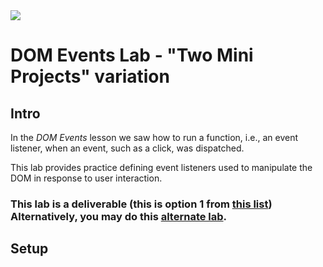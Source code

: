 
<img src="https://i.imgur.com/YZQH1eo.jpg">

# DOM Events Lab - "Two Mini Projects" variation

## Intro

In the _DOM Events_ lesson we saw how to run a function, i.e., an event listener, when an event, such as a click, was dispatched.

This lab provides practice defining event listeners used to manipulate the DOM in response to user interaction.

### This lab is a deliverable (this is option 1 from <a href="dom-events-lab">this list</a>) Alternatively, you may do this <a href="dom-practice-lab-2b">alternate lab</a>.

## Setup

